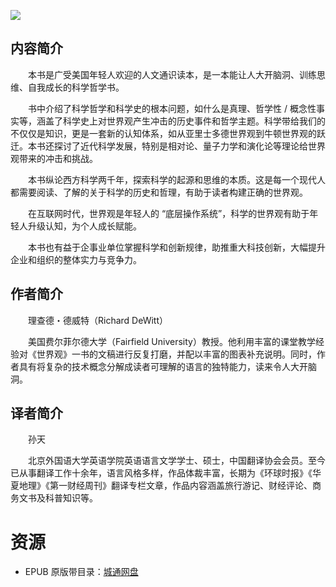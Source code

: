 ![](http://img3m3.ddimg.cn/28/18/25583113-1_u_6.jpg)

## 内容简介

　　本书是广受美国年轻人欢迎的人文通识读本，是一本能让人大开脑洞、训练思维、自我成长的科学哲学书。

　　书中介绍了科学哲学和科学史的根本问题，如什么是真理、哲学性 / 概念性事实等，涵盖了科学史上对世界观产生冲击的历史事件和哲学主题。科学带给我们的不仅仅是知识，更是一套新的认知体系，如从亚里士多德世界观到牛顿世界观的跃迁。本书还探讨了近代科学发展，特别是相对论、量子力学和演化论等理论给世界观带来的冲击和挑战。


　　本书纵论西方科学两千年，探索科学的起源和思维的本质。这是每一个现代人都需要阅读、了解的关于科学的历史和哲理，有助于读者构建正确的世界观。

　　在互联网时代，世界观是年轻人的 “底层操作系统”，科学的世界观有助于年轻人升级认知，为个人成长赋能。


　　本书也有益于企事业单位掌握科学和创新规律，助推重大科技创新，大幅提升企业和组织的整体实力与竞争力。

## 作者简介

　　理查德・德威特（Richard DeWitt）

　　美国费尔菲尔德大学（Fairfield University）教授。他利用丰富的课堂教学经验对《世界观》一书的文稿进行反复打磨，并配以丰富的图表补充说明。同时，作者具有将复杂的技术概念分解成读者可理解的语言的独特能力，读来令人大开脑洞。

## 译者简介

　　孙天

　　北京外国语大学英语学院英语语言文学学士、硕士，中国翻译协会会员。至今已从事翻译工作十余年，语言风格多样，作品体裁丰富，长期为《环球时报》《华夏地理》《第一财经周刊》翻译专栏文章，作品内容涵盖旅行游记、财经评论、商务文书及科普知识等。

# 资源

* EPUB 原版带目录：[城通网盘](https://u11215426.pipipan.com/fs/11215426-391421451)
